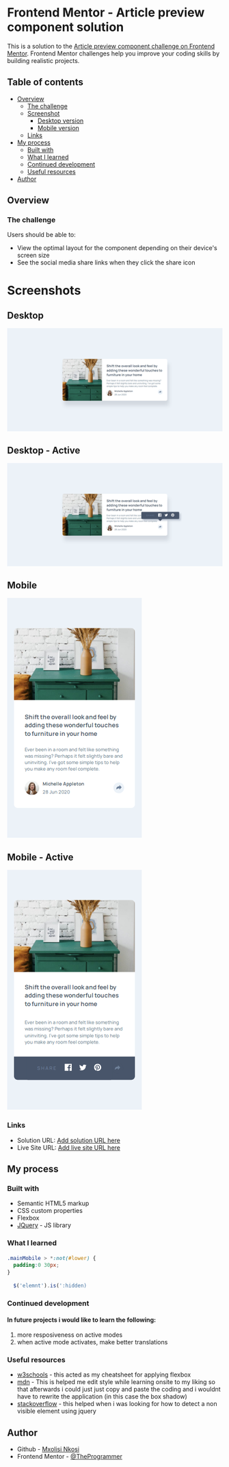 # Frontend Mentor - Article preview component solution

This is a solution to the [Article preview component challenge on Frontend Mentor](https://www.frontendmentor.io/challenges/article-preview-component-dYBN_pYFT). Frontend Mentor challenges help you improve your coding skills by building realistic projects. 

## Table of contents

- [Overview](#overview)
  - [The challenge](#the-challenge)
  - [Screenshot](#screenshot)
    - [Desktop version](#desktop)
    - [Mobile version](#mobile)
  - [Links](#links)
- [My process](#my-process)
  - [Built with](#built-with)
  - [What I learned](#what-i-learned)
  - [Continued development](#continued-development)
  - [Useful resources](#useful-resources)
- [Author](#author)



## Overview

### The challenge

Users should be able to:

- View the optimal layout for the component depending on their device's screen size
- See the social media share links when they click the share icon

# Screenshots
## Desktop
![desktop version of the site](./images/desktop.png)
## Desktop - Active
![desktop version active](./images/desktop-active.png)
## Mobile
![mobile version of the side](./images/mobile.png)

## Mobile - Active
![mobile version active](./images/mobile-active.png)


### Links

- Solution URL: [Add solution URL here](https://your-solution-url.com)
- Live Site URL: [Add live site URL here](https://your-live-site-url.com)

## My process

### Built with

- Semantic HTML5 markup
- CSS custom properties
- Flexbox
- [JQuery](https://jquery.com/) - JS library

### What I learned


```css
.mainMobile > *:not(#lower) {
  padding:0 30px;
}
```
```js
  $('elemnt').is(':hidden)
```


### Continued development

#### In future projects i would like to learn the following:

1. more resposiveness on active modes
2. when active mode activates, make better translations


### Useful resources

- [w3schools](https://www.w3schools.com/) - this acted as my cheatsheet for applying flexbox
- [mdn](https://developer.mozilla.org/) - This is helped me edit style while learning onsite to my liking so that afterwards i could just just copy and paste the coding and i wouldnt have to rewrite the application (in this case the box shadow) 
- [stackoverflow](https://stackoverflow.com/) - this helped when i was looking for how to detect a non visible element using jquery

## Author

- Github - [Mxolisi Nkosi]()
- Frontend Mentor - [@TheProgrammer](https://www.frontendmentor.io/profile/TheProgrammer2360)


